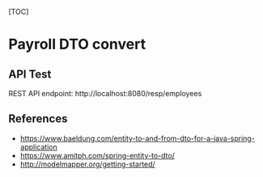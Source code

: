 [TOC]

# Payroll DTO convert

## API Test

REST API endpoint: http://localhost:8080/resp/employees


## References

- https://www.baeldung.com/entity-to-and-from-dto-for-a-java-spring-application
- https://www.amitph.com/spring-entity-to-dto/
- http://modelmapper.org/getting-started/
